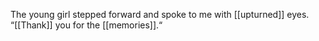 The young girl stepped forward and spoke to me with [[upturned]] eyes. “[[Thank]] you for the [[memories]].“